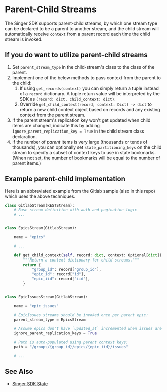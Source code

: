 # Parent-Child Streams

The Singer SDK supports parent-child streams, by which one stream type can be declared to
be a parent to another stream, and the child stream will automatically receive `context`
from a parent record each time the child stream is invoked.

## If you do want to utilize parent-child streams

1. Set `parent_stream_type` in the child-stream's class to the class of the parent.
2. Implement one of the below methods to pass context from the parent to the child:
   1. If using `get_records(context)` you can simply return a tuple instead of a `record`
      dictionary. A tuple return value will be interpreted by the SDK as
      `(record: dict, child_context: dict)`.
   1. Override `get_child_context(record, context: Dict) -> dict` to return a new
      child context object based on records and any existing context from the parent stream.
3. If the parent stream's replication key won't get updated when child items are changed,
   indicate this by adding `ignore_parent_replication_key = True` in the child stream
   class declaration.
4. If the number of _parent_ items is very large (thousands or tends of thousands), you can
   optionally set `state_partitioning_keys` on the child stream to specify a subset of context keys to use
   in state bookmarks. (When not set, the number of bookmarks will be equal to the number
   of parent items.)

## Example parent-child implementation

Here is an abbreviated example from the Gitlab sample (also in this repo) which uses the
above techniques.

```py
class GitlabStream(RESTStream):
    # Base stream definition with auth and pagination logic 
    # ...


class EpicsStream(GitlabStream):

    name = "epics"

    # ...

    def get_child_context(self, record: dict, context: Optional[dict]) -> dict:
        """Return a context dictionary for child streams."""
        return {
            "group_id": record["group_id"],
            "epic_id": record["id"],
            "epic_iid": record["iid"],
        }


class EpicIssuesStream(GitlabStream):

    name = "epic_issues"

    # EpicIssues streams should be invoked once per parent epic:
    parent_stream_type = EpicsStream  

    # Assume epics don't have `updated_at` incremented when issues are changed:
    ignore_parent_replication_keys = True

    # Path is auto-populated using parent context keys:
    path = "/groups/{group_id}/epics/{epic_iid}/issues"

    # ...
```

## See Also

- [Singer SDK State](./implementation/state.md)
